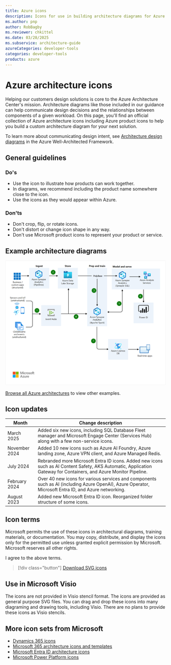 ```yaml
---
title: Azure icons
description: Icons for use in building architecture diagrams for Azure
ms.author: pnp
author: RobBagby
ms.reviewer: chkittel
ms.date: 03/28/2025
ms.subservice: architecture-guide
azureCategories: developer-tools
categories: developer-tools
products: azure
---
```


# Azure architecture icons

Helping our customers design solutions is core to the Azure Architecture Center's mission. Architecture diagrams like those included in our guidance can help communicate design decisions and the relationships between components of a given workload. On this page, you'll find an official collection of Azure architecture icons including Azure product icons to help you build a custom architecture diagram for your next solution.

To learn more about communicating design intent, see [Architecture design diagrams](/azure/well-architected/architect-role/design-diagrams) in the Azure Well-Architected Framework.

## General guidelines

### Do's

- Use the icon to illustrate how products can work together.
- In diagrams, we recommend including the product name somewhere close to the icon.
- Use the icons as they would appear within Azure.

### Don'ts

- Don't crop, flip, or rotate icons.
- Don't distort or change icon shape in any way.
- Don't use Microsoft product icons to represent your product or service.

## Example architecture diagrams

![Diagram that shows real-time analytics on big data architecture.](./images/real-time-analytics.png)

[Browse all Azure architectures](../browse/index.yml) to view other examples.

## Icon updates

|Month|Change description|
|--------------|--------------|
|March 2025|Added six new icons, including SQL Database Fleet manager and Microsoft Engage Center (Services Hub) along with a few non-service icons.|
|November 2024|Added 10 new icons such as Azure AI Foundry, Azure landing zone, Azure VPN client, and Azure Managed Redis.|
|July 2024|Rebranded more Microsoft Entra ID icons. Added new icons such as AI Content Safety, AKS Automatic, Application Gateway for Containers, and Azure Monitor Pipeline.|
|February 2024|Over 40 new icons for various services and components such as AI (including Azure OpenAI), Azure Operator, Microsoft Entra ID, and Azure networking.|
|August 2023|Added new Microsoft Entra ID icon. Reorganized folder structure of some icons.|

## Icon terms

Microsoft permits the use of these icons in architectural diagrams, training materials, or documentation. You may copy, distribute, and display the icons only for the permitted use unless granted explicit permission by Microsoft. Microsoft reserves all other rights.

<div id="consent-checkbox">
I agree to the above terms.
</div>

 > [!div class="button"]
 > [Download SVG icons](https://arch-center.azureedge.net/icons/Azure_Public_Service_Icons_V21.zip)

## Use in Microsoft Visio

The icons are not provided in Visio stencil format. The icons are provided as general purpose SVG files. You can drag and drop these icons into many diagraming and drawing tools, including Visio. There are no plans to provide these icons as Visio stencils.

## More icon sets from Microsoft

- [Dynamics 365 icons](/dynamics365/get-started/icons)
- [Microsoft 365 architecture icons and templates](/microsoft-365/solutions/architecture-icons-templates)
- [Microsoft Entra ID architecture icons](/entra/architecture/architecture-icons)
- [Microsoft Power Platform icons](/power-platform/guidance/icons)
